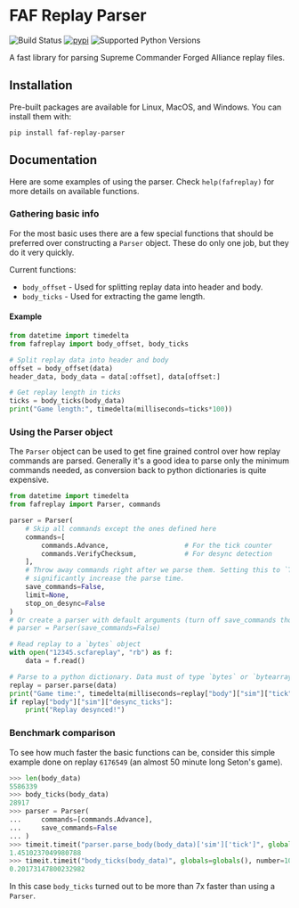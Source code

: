 # FAF Replay Parser
![Build Status](https://github.com/Askaholic/faf-replay-parser-python/actions/workflows/test.yml/badge.svg?branch=main)
[![pypi](https://badge.fury.io/py/faf-replay-parser.svg)](https://pypi.python.org/pypi/faf-replay-parser)
![Supported Python Versions](https://img.shields.io/pypi/pyversions/faf-replay-parser.svg)

A fast library for parsing Supreme Commander Forged Alliance replay files.

## Installation
Pre-built packages are available for Linux, MacOS, and Windows. You can install
them with:

```
pip install faf-replay-parser
```

## Documentation
Here are some examples of using the parser. Check `help(fafreplay)` for more
details on available functions.

### Gathering basic info
For the most basic uses there are a few special functions that should be
preferred over constructing a `Parser` object. These do only one job, but they
do it very quickly.

Current functions:
  - `body_offset` - Used for splitting replay data into header and body.
  - `body_ticks` - Used for extracting the game length.

#### Example
```python
from datetime import timedelta
from fafreplay import body_offset, body_ticks

# Split replay data into header and body
offset = body_offset(data)
header_data, body_data = data[:offset], data[offset:]

# Get replay length in ticks
ticks = body_ticks(body_data)
print("Game length:", timedelta(milliseconds=ticks*100))
```

### Using the Parser object
The `Parser` object can be used to get fine grained control over how replay
commands are parsed. Generally it's a good idea to parse only the minimum
commands needed, as conversion back to python dictionaries is quite expensive.

```python
from datetime import timedelta
from fafreplay import Parser, commands

parser = Parser(
    # Skip all commands except the ones defined here
    commands=[
        commands.Advance,                   # For the tick counter
        commands.VerifyChecksum,            # For desync detection
    ],
    # Throw away commands right after we parse them. Setting this to `True` will
    # significantly increase the parse time.
    save_commands=False,
    limit=None,
    stop_on_desync=False
)
# Or create a parser with default arguments (turn off save_commands though)
# parser = Parser(save_commands=False)

# Read replay to a `bytes` object
with open("12345.scfareplay", "rb") as f:
    data = f.read()

# Parse to a python dictionary. Data must of type `bytes` or `bytearray`
replay = parser.parse(data)
print("Game time:", timedelta(milliseconds=replay["body"]["sim"]["tick"]*100))
if replay["body"]["sim"]["desync_ticks"]:
    print("Replay desynced!")
```

### Benchmark comparison
To see how much faster the basic functions can be, consider this simple example
done on replay `6176549` (an almost 50 minute long Seton's game).

```python
>>> len(body_data)
5586339
>>> body_ticks(body_data)
28917
>>> parser = Parser(
...     commands=[commands.Advance],
...     save_commands=False
... )
>>> timeit.timeit("parser.parse_body(body_data)['sim']['tick']", globals=globals(), number=100)
1.4510237049980788
>>> timeit.timeit("body_ticks(body_data)", globals=globals(), number=100)
0.20173147800232982
```

In this case `body_ticks` turned out to be more than 7x faster than using a
`Parser`.
